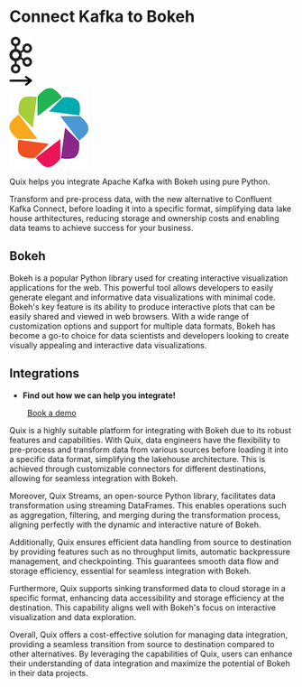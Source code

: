 # Connect Kafka to Bokeh

<div class="connect-images cards blog-grid-card" markdown>
<div>
<img src="../images/kafka_logo.png" width="40px" />
</div>
<div>
<img src="../images/arrow.svg" width="40px" />
</div>
<div>
<img src="./images/bokeh_1.jpg" />
</div>
</div>

Quix helps you integrate Apache Kafka with Bokeh using pure Python.

Transform and pre-process data, with the new alternative to Confluent Kafka Connect, before loading it into a specific format, simplifying data lake house arthitectures, reducing storage and ownership costs and enabling data teams to achieve success for your business.

## Bokeh

Bokeh is a popular Python library used for creating interactive visualization applications for the web. This powerful tool allows developers to easily generate elegant and informative data visualizations with minimal code. Bokeh's key feature is its ability to produce interactive plots that can be easily shared and viewed in web browsers. With a wide range of customization options and support for multiple data formats, Bokeh has become a go-to choice for data scientists and developers looking to create visually appealing and interactive data visualizations.

## Integrations

<div class="grid cards" markdown>

- __Find out how we can help you integrate!__

    <a class="md-button md-button--primary" href="https://share.hsforms.com/1iW0TmZzKQMChk0lxd_tGiw4yjw2?__hstc=175542013.2303933fbd746c0ac86d9ccbe9bc9100.1728383268831.1729603416735.1729620918855.31&__hssc=175542013.1.1729620918855&__hsfp=2132701734" target="_blank" style="margin:.5rem;">Book a demo</a>

</div>


Quix is a highly suitable platform for integrating with Bokeh due to its robust features and capabilities. With Quix, data engineers have the flexibility to pre-process and transform data from various sources before loading it into a specific data format, simplifying the lakehouse architecture. This is achieved through customizable connectors for different destinations, allowing for seamless integration with Bokeh.

Moreover, Quix Streams, an open-source Python library, facilitates data transformation using streaming DataFrames. This enables operations such as aggregation, filtering, and merging during the transformation process, aligning perfectly with the dynamic and interactive nature of Bokeh.

Additionally, Quix ensures efficient data handling from source to destination by providing features such as no throughput limits, automatic backpressure management, and checkpointing. This guarantees smooth data flow and storage efficiency, essential for seamless integration with Bokeh.

Furthermore, Quix supports sinking transformed data to cloud storage in a specific format, enhancing data accessibility and storage efficiency at the destination. This capability aligns well with Bokeh's focus on interactive visualization and data exploration.

Overall, Quix offers a cost-effective solution for managing data integration, providing a seamless transition from source to destination compared to other alternatives. By leveraging the capabilities of Quix, users can enhance their understanding of data integration and maximize the potential of Bokeh in their data projects.

